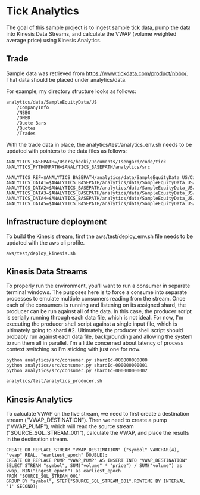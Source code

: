 # Tick Analytics
The goal of this sample project is to ingest sample tick data, pump the data into Kinesis Data Streams,
and calculate the VWAP (volume weighted average price) using Kinesis Analytics.

## Trade
Sample data was retrieved from https://www.tickdata.com/product/nbbo/. That data should be placed under analytics/data.

For example, my directory structure looks as follows:
```
analytics/data/SampleEquityData/US
    /CompanyInfo
    /NBBO
    /OMED
    /Quote Bars
    /Quotes
    /Trades
```

With the trade data in place, the analytics/test/analytics_env.sh needs to be updated with pointers to the data files as follows:
 ```
ANALYTICS_BASEPATH=/Users/heeki/Documents/Isengard/code/tick
ANALYTICS_PYTHONPATH=$ANALYTICS_BASEPATH/analytics/src

ANALYTICS_REF=$ANALYTICS_BASEPATH/analytics/data/SampleEquityData_US/CompanyInfo/CompanyInfo.asc
ANALYTICS_DATA1=$ANALYTICS_BASEPATH/analytics/data/SampleEquityData_US/Trades/14081.csv
ANALYTICS_DATA2=$ANALYTICS_BASEPATH/analytics/data/SampleEquityData_US/Trades/23444.csv
ANALYTICS_DATA3=$ANALYTICS_BASEPATH/analytics/data/SampleEquityData_US/Trades/23870.csv
ANALYTICS_DATA4=$ANALYTICS_BASEPATH/analytics/data/SampleEquityData_US/Trades/27667.csv
ANALYTICS_DATA5=$ANALYTICS_BASEPATH/analytics/data/SampleEquityData_US/Trades/28082.csv
```

## Infrastructure deployment
To build the Kinesis stream, first the aws/test/deploy_env.sh file needs to be updated with the aws cli profile.

```
aws/test/deploy_kinesis.sh
```

## Kinesis Data Streams
To properly run the environment, you'll want to run a consumer in separate terminal windows. The purposes here is
to force a consume into separate processes to emulate multiple consumers reading from the stream. Once each of the 
consumers is running and listening on its assigned shard, the producer can be run against all of the data. In this
case, the producer script is serially running through each data file, which is not ideal. For now, I'm executing
the producer shell script against a single input file, which is ultimately going to shard #2. Ultimately, the
producer shell script should probably run against each data file, backgrounding and allowing the system to run them
all in parallel. I'm a little concerned about latency of process context switching so I'm sticking with just
one for now.
```
python analytics/src/consumer.py shardId-000000000000
python analytics/src/consumer.py shardId-000000000001
python analytics/src/consumer.py shardId-000000000002

analytics/test/analytics_producer.sh
```

## Kinesis Analytics
To calculate VWAP on the live stream, we need to first create a destination stream ("VWAP_DESTINATION"). Then
we need to create a pump ("VWAP_PUMP"), which will read the source stream ("SOURCE_SQL_STREAM_001"), calculate
the VWAP, and place the results in the destination stream.
```
CREATE OR REPLACE STREAM "VWAP_DESTINATION" ("symbol" VARCHAR(4), "vwap" REAL, "earliest_epoch" DOUBLE);
CREATE OR REPLACE PUMP "VWAP_PUMP" AS INSERT INTO "VWAP_DESTINATION"
SELECT STREAM "symbol", SUM("volume" * "price") / SUM("volume") as vwap, MIN("ingest_epoch") as earliest_epoch
FROM "SOURCE_SQL_STREAM_001"
GROUP BY "symbol", STEP("SOURCE_SQL_STREAM_001".ROWTIME BY INTERVAL '1' SECOND);
```